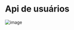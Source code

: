 # Api de usuários

![image](https://user-images.githubusercontent.com/68355102/221696677-c0cb550e-298a-4082-8c47-bed479cdee9d.png)
